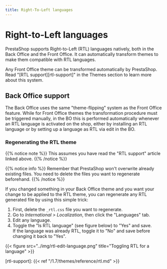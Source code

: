 ```yaml
---
title: Right-To-Left languages
---
```


# Right-to-Left languages

PrestaShop supports Right-to-Left (RTL) languages natively, both in the Back Office and the Front Office. It can automatically transform themes to make them compatible with RTL languages.
 
Any Front Office theme can be transformed automatically by PrestaShop. Read "[RTL support][rtl-support]" in the Themes section to learn more about this system.

## Back Office support

The Back Office uses the same "theme-flipping" system as the Front Office feature. While for Front Office themes the transformation procedure must be triggered manually, in the BO this is performed automatically whenever an RTL language is activated on the shop, either by installing an RTL language or by setting up a language as RTL via edit in the BO.

### Regenerating the RTL theme

{{% notice note %}}
This assumes you have read the "RTL support" article linked above. 
{{% /notice %}}

{{% notice info %}}
Remember that PrestaShop won't overwrite already existing files. You need to delete the files you want to regenerate beforehand.
{{% /notice %}}

If you changed something in your Back Office theme and you want your change to be applied to the RTL theme, you can regenerate any RTL generated file by using this simple trick:

1. First, delete the `_rtl.css` file you want to regenerate.
2. Go to _International > Localization_, then click the "Languages" tab.
3. Edit any language.
4. Toggle the "Is RTL language" (see figure below) to "Yes" and save.\
   If the language was already RTL, toggle it to "No" and save before changing it back to "Yes". 

{{< figure src="../img/rtl-edit-language.png" title="Toggling RTL for a language" >}}  

[rtl-support]: {{< ref "/1.7/themes/reference/rtl.md" >}}
